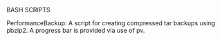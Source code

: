 BASH SCRIPTS

PerformanceBackup:
A script for creating compressed tar backups using pbzip2. A progress bar is provided via use of pv.
